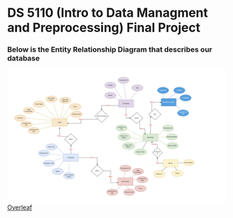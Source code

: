 # DS 5110 (Intro to Data Managment and Preprocessing) Final Project  
### Below is the Entity Relationship Diagram that describes our database  
![ERD image not found](ERD.png)
[Overleaf](https://www.overleaf.com/project/673ce83a3a1e3b78639fe36c)
